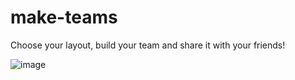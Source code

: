 # make-teams
Choose your layout, build your team and share it with your friends!

![image](https://app.travis-ci.com/pettinarip/make-teams.svg?branch=develop)
